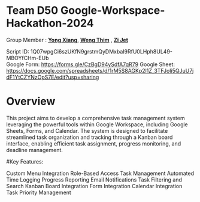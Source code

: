 # Team D50 Google-Workspace-Hackathon-2024

Group Member : <a href="https://github.com/AdaMC2212">**Yong Xiang**</a>, <a href="https://github.com/sebasdiii">**Weng Thim**</a> , <a href="https://github.com/zijet">**Zi Jet**</a> 

Script ID: 1Q07wpgCi6szUKfN9grstmQyDMxbaI9RfU0LHph8UL49-MBOYfCHm-EUb                                                                                                          
Google Form: https://forms.gle/CzBgD94ySdfA7qR79
Google Sheet: https://docs.google.com/spreadsheets/d/1rM5S8AGKp2l1Z_3TFJoIi5QJuU7jdF1YtCZYNzOpS7E/edit?usp=sharing

# Overview
This project aims to develop a comprehensive task management system leveraging the powerful tools within Google Workspace, including Google Sheets, Forms, and Calendar. The system is designed to facilitate streamlined task organization and tracking through a Kanban board interface, enabling efficient task assignment, progress monitoring, and deadline management.

#Key Features:

Custom Menu Integration
Role-Based Access
Task Management
Automated Time Logging
Progress Reporting
Email Notifications
Task Filtering and Search
Kanban Board Integration
Form Integration
Calendar Integration
Task Priority Management
